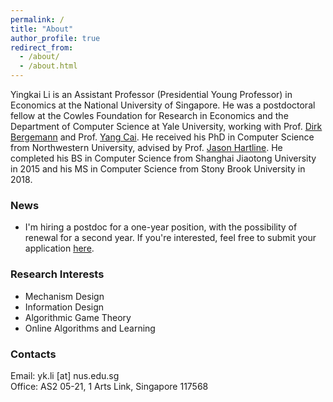 ```yaml
---
permalink: /
title: "About"
author_profile: true
redirect_from: 
  - /about/
  - /about.html
---
```


Yingkai Li is an Assistant Professor (Presidential Young Professor) in Economics at the National University of Singapore. He was a postdoctoral fellow at the Cowles Foundation for Research in Economics and the Department of Computer Science at Yale University, working with Prof. [Dirk Bergemann](https://campuspress.yale.edu/dirkbergemann/) and Prof. [Yang Cai](https://www.cs.yale.edu/homes/cai/). He received his PhD in Computer Science from Northwestern University, advised by Prof. [Jason Hartline](https://sites.northwestern.edu/hartline/). He completed his BS in Computer Science from Shanghai Jiaotong University in 2015 and his MS in Computer Science from Stony Brook University in 2018.

### News
* I'm hiring a postdoc for a one-year position, with the possibility of renewal for a second year. If you're interested, feel free to submit your application [here](https://careers.nus.edu.sg/NUS/job/ARTS-&-SOC-SC-Postdoctoral-Fellow-%28Economics%29-Kent/31069444/).
<!-- * I'm co-organizing the [EC'24 Workshop on Information Acquisition](https://sites.google.com/u.northwestern.edu/information-acquisition). Calling for posters now. Deadline: June 7th. -->

### Research Interests
* Mechanism Design
* Information Design
* Algorithmic Game Theory
* Online Algorithms and Learning

### Contacts
Email: yk.li [at] nus.edu.sg  
Office: AS2 05-21, 1 Arts Link, Singapore 117568

